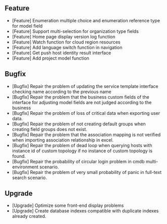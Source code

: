 ## Feature

- [Feature] Enumeration multiple choice and enumeration reference type for model field
- [Feature] Support multi-selection for organization type fields
- [Feature] Home page display version log function
- [Feature] Watch function for cloud region resources
- [Feature] Add language switch function in navigation
- [Feature] Get push host identity result interface
- [Feature] Add project model function

## Bugfix

- [Bugfix] Repair the problem of updating the service template interface checking name according to the previous name
- [Bugfix] Repair the problem that the business custom fields of the interface for adjusting model fields are not judged according to the business
- [Bugfix] Repair the problem of loss of critical data when exporting user data.
- [Bugfix] Repair the problem of not creating default groups when creating field groups does not exist.
- [Bugfix] Repair the problem that the association mapping is not verified when importing association relationship in excel.
- [Bugfix] Repair the problem of dead loop when querying hosts with instance id of custom topology if no instance of custom topology is found.
- [Bugfix] Repair the probability of circular login problem in cmdb multi-environment scenario.
- [Bugfix] Repair the problem of very small probability of panic in full-text search scenario.

## Upgrade

- [Upgrade] Optimize some front-end display problems
- [Upgrade] Create database indexes compatible with duplicate indexes already created.

